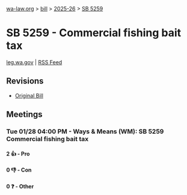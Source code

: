 [wa-law.org](/) > [bill](/bill/) > [2025-26](/bill/2025-26/) > [SB 5259](/bill/2025-26/sb/5259/)

# SB 5259 - Commercial fishing bait tax
[leg.wa.gov](https://app.leg.wa.gov/billsummary?BillNumber=5259&Year=2025&Initiative=false) | [RSS Feed](./rss.xml)

## Revisions
* [Original Bill](1/)

## Meetings
### Tue 01/28 04:00 PM - Ways & Means (WM): SB 5259 Commercial fishing bait tax
#### 2 👍 - Pro

#### 0 👎 - Con

#### 0 ❓ - Other
